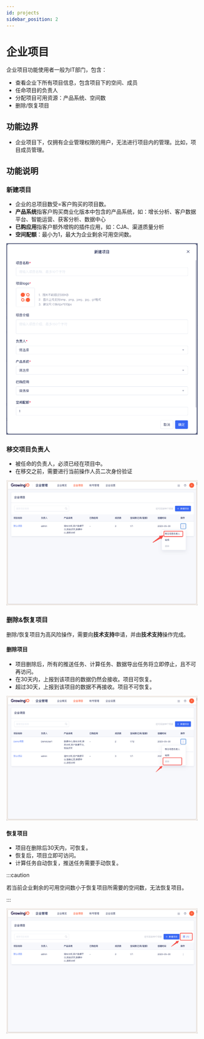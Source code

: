 ```yaml
---
id: projects
sidebar_position: 2
---
```


# 企业项目

企业项目功能使用者一般为IT部门，包含：

* 查看企业下所有项目信息，包含项目下的空间、成员
* 任命项目的负责人
* 分配项目可用资源：产品系统、空间数
* 删除/恢复项目

## 功能边界

* 企业项目下，仅拥有企业管理权限的用户，无法进行项目内的管理。比如，项目成员管理。

## 功能说明

### 新建项目

* 企业的总项目数受=客户购买的项目数。
* **产品系统**指客户购买商业化版本中包含的产品系统，如：增长分析、客户数据平台、智能运营、获客分析、数据中心
* **已购应用**指客户额外增购的插件应用，如：CJA、渠道质量分析
* **空间配额**：最小为1，最大为企业剩余可用空间数。
  
![图 1](/img/xinjianxiangmu_projects.png)  

### 移交项目负责人

* 被任命的负责人，必须已经在项目中。
* 在移交之前，需要进行当前操作人员二次身份验证
  
![图 11](/img/yijiaoxiangmufuzeren_projects.png)  


### 删除&恢复项目

删除/恢复项目为高风险操作，需要向**技术支持**申请，并由**技术支持**操作完成。

#### 删除项目

* 项目删除后，所有的推送任务、计算任务、数据导出任务将立即停止，且不可再访问。
* 在30天内，上报到该项目的数据仍然会接收。项目可恢复。
* 超过30天，上报到该项目的数据不再接收。项目不可恢复。

![图 13](/img/shanchuxiangmu_projects.png)  

#### 恢复项目

* 项目在删除后30天内，可恢复。
* 恢复后，项目立即可访问。
* 计算任务自动恢复，推送任务需要手动恢复。

:::caution

若当前企业剩余的可用空间数小于恢复项目所需要的空间数，无法恢复项目。

:::

![图 14](/img/huifuxiangmu_projects.png)  

